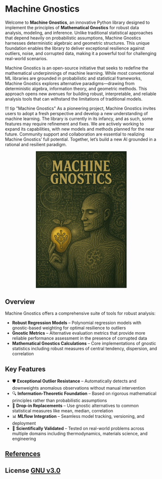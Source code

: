 # Machine Gnostics

Welcome to **Machine Gnostics**, an innovative Python library designed to implement the principles of **Mathematical Gnostics** for robust data analysis, modeling, and inference. Unlike traditional statistical approaches that depend heavily on probabilistic assumptions, Machine Gnostics harnesses deterministic algebraic and geometric structures. This unique foundation enables the library to deliver exceptional resilience against outliers, noise, and corrupted data, making it a powerful tool for challenging real-world scenarios.

Machine Gnostics is an open-source initiative that seeks to redefine the mathematical underpinnings of machine learning. While most conventional ML libraries are grounded in probabilistic and statistical frameworks, Machine Gnostics explores alternative paradigms—drawing from deterministic algebra, information theory, and geometric methods. This approach opens new avenues for building robust, interpretable, and reliable analysis tools that can withstand the limitations of traditional models.

!!! tip "Machine Gnostics"
    As a pioneering project, Machine Gnostics invites users to adopt a fresh perspective and develop a new understanding of machine learning. The library is currently in its infancy, and as such, some features may require refinement and fixes. We are actively working to expand its capabilities, with new models and methods planned for the near future. Community support and collaboration are essential to realizing Machine Gnostics’ full potential. Together, let’s build a new AI grounded in a rational and resilient paradigm.

<p align="center">
  <img src="images/mg3.jpg" alt="Machine Gnostics" width="300"/>
</p>

## Overview

Machine Gnostics offers a comprehensive suite of tools for robust analysis:

- **Robust Regression Models** – Polynomial regression models with gnostic-based weighting for optimal resilience to outliers
- **Gnostic Metrics** – Alternative evaluation metrics that provide more reliable performance assessment in the presence of corrupted data
- **Mathematical Gnostics Calculations** – Core implementations of gnostic statistics including robust measures of central tendency, dispersion, and correlation

## Key Features

- 🛡️ **Exceptional Outlier Resistance** – Automatically detects and downweights anomalous observations without manual intervention
- 🔍 **Information-Theoretic Foundation** – Based on rigorous mathematical principles rather than probabilistic assumptions
- 🔧 **Drop-in Replacements** – Use gnostic alternatives to common statistical measures like mean, median, correlation
- 📊 **MLflow Integration** – Seamless model tracking, versioning, and deployment
- 🧪 **Scientifically Validated** – Tested on real-world problems across multiple domains including thermodynamics, materials science, and engineering

## [References](https://machinegnostics.info/references/)

## License [GNU v3.0](https://github.com/MachineGnostics/machinegnostics/blob/main/LICENSE)
